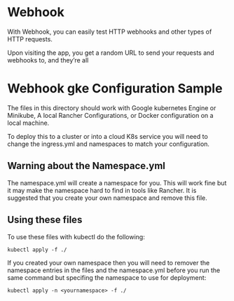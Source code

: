 # Webhook
With Webhook, you can easily test HTTP webhooks and other types of HTTP requests.

Upon visiting the app, you get a random URL to send your requests and webhooks to, and they’re all

# Webhook gke Configuration Sample
The files in this directory should work with Google kubernetes Engine or Minikube, A local Rancher Configurations, or Docker configuration on a local machine.  

To deploy this to a cluster or into a cloud K8s service you will need to change the ingress.yml and namespaces to match your configuration.

## Warning about the Namespace.yml
The namespace.yml will create a namespace for you.  This will work fine but it may make the namespace hard to find in tools like Rancher.  It is suggested that you create your own namespace and remove this file.

## Using these files
To use these files with kubectl do the following:
``` 
kubectl apply -f ./
```
If you created your own namespace then you will need to remover the namespace entries in the files and the namespace.yml before you run the same command but specifing the namespace to use for deployment:
```
kubectl apply -n <yournamespace> -f ./
